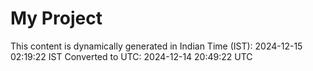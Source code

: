 # My Project

This content is dynamically generated in Indian Time (IST): 2024-12-15 02:19:22 IST
Converted to UTC: 2024-12-14 20:49:22 UTC
